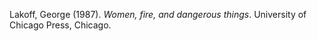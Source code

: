 ---
---

Lakoff, George (1987). _Women, fire, and dangerous things_. University of Chicago Press, Chicago.
